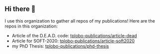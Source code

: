 ## Hi there 👋

I use this organization to gather all repos of my publications!
Here are the repos in this organization:

- Article of the D.E.A.D. code:   [tplobo-publications/article-dead](https://github.com/tplobo-publications/article_dead)
- Article for SOFT-2020:          [tplobo-publications/article-soft2020](https://github.com/tplobo-publications/article-soft2020)
- my PhD Thesis:                  [tplobo-publications/phd-thesis](https://github.com/tplobo-publications/phd-thesis)
